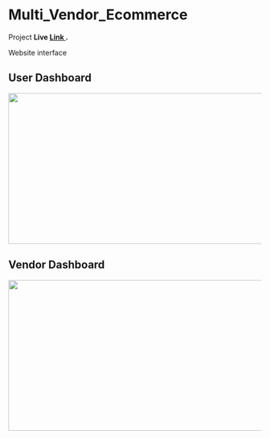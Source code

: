 # Multi_Vendor_Ecommerce
Project <b> Live <a href="https://elearningproject.pythonanywhere.com/" target="_blank"> Link </a>. </b>
<p>Website interface</p>

## User Dashboard
<img src="https://i.postimg.cc/52ZXnRzY/Screenshot-28.png" width="600" height="300">

## Vendor Dashboard
<img src="https://i.postimg.cc/XYnHXsq5/Screenshot-26.png" width="600" height="300">
